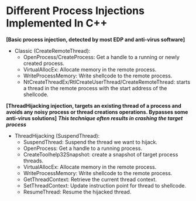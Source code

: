 # Different Process Injections Implemented In C++

**[Basic process injection, detected by most EDP and anti-virus software]**
* Classic (CreateRemoteThread):
  * OpenProcess/CreateProcess: Get a handle to a running or newly created process.
  * VirtualAllocEx: Allocate memory in the remote process.
  * WriteProcessMemory: Write shellcode to the remote process.
  * NtCreateThreadEx/RtlCreateUserThread/CreateRemoteThread: starts a thread in the remote process with the start address of the shellcode.

**[ThreadHijacking injection, targets an existing thread of a process and avoids any noisy process or thread creations operations. Bypasses some anti-virus solutions]**
***This technique often results in crashing the target process***
* ThreadHijacking (SuspendThread):
  * SuspendThread: Suspend the thread we want to hijack.
  * OpenProcess: Get a handle to a running process.
  * CreateToolhelp32Snapshot: create a snapshot of target process threads.
  * VirtualAllocEx: Allocate memory in the remote process.
  * WriteProcessMemory: Write shellcode to the remote process.
  * GetThreadContext: Retrieve the current thread context.
  * SetThreadContext: Update instruction point for thread to shellcode.
  * ResumeThread: Resume the hijacked thread.

